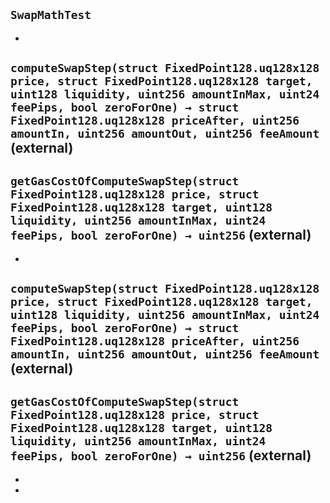 ## `SwapMathTest`






-

## `computeSwapStep(struct FixedPoint128.uq128x128 price, struct FixedPoint128.uq128x128 target, uint128 liquidity, uint256 amountInMax, uint24 feePips, bool zeroForOne) → struct FixedPoint128.uq128x128 priceAfter, uint256 amountIn, uint256 amountOut, uint256 feeAmount` (external)





## `getGasCostOfComputeSwapStep(struct FixedPoint128.uq128x128 price, struct FixedPoint128.uq128x128 target, uint128 liquidity, uint256 amountInMax, uint24 feePips, bool zeroForOne) → uint256` (external)






-

## `computeSwapStep(struct FixedPoint128.uq128x128 price, struct FixedPoint128.uq128x128 target, uint128 liquidity, uint256 amountInMax, uint24 feePips, bool zeroForOne) → struct FixedPoint128.uq128x128 priceAfter, uint256 amountIn, uint256 amountOut, uint256 feeAmount` (external)





## `getGasCostOfComputeSwapStep(struct FixedPoint128.uq128x128 price, struct FixedPoint128.uq128x128 target, uint128 liquidity, uint256 amountInMax, uint24 feePips, bool zeroForOne) → uint256` (external)






-


-


